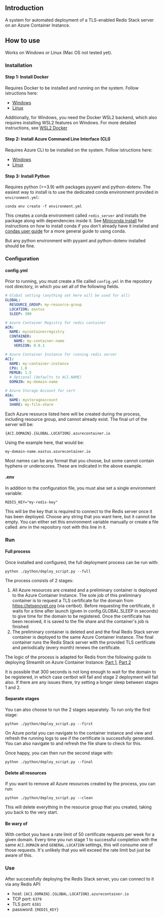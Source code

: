 ## Introduction
A system for automated deployment of a TLS-enabled Redis Stack server on an Azure Container Instance.

## How to use
Works on Windows or Linux (Mac OS not tested yet).

### Installation
#### Step 1: Install Docker
Requires Docker to be installed and running on the system. Follow istructions here:
 - [Windows](https://docs.docker.com/desktop/install/windows-install/)
 - [Linux](https://docs.docker.com/desktop/install/linux-install/)

Additionally, for Windows, you need the Docker WSL2 backend, which also requires installing WSL2 features on Windows. For more detailed instructions, see [WSL2 Docker](https://docs.docker.com/desktop/wsl/)

#### Step 2: Install Azure Command Line Interface (CLI)
Requires Azure CLI to be installed on the system. Follow istructions here:
 - [Windows](https://learn.microsoft.com/en-us/cli/azure/install-azure-cli-windows?tabs=azure-cli)
 - [Linux](https://learn.microsoft.com/en-us/cli/azure/install-azure-cli-linux?pivots=apt)

#### Step 3: Install Python
Requires python (>=3.9) with packages pyyaml and python-dotenv. The easiest way to install is to use the dedicated conda environment provided in ```environment.yml```:
```
conda env create -f environment.yml
```
This creates a conda environment called ```redis_server``` and installs the package along with dependencies inside it. See [Miniconda install](https://docs.conda.io/projects/miniconda/en/latest/miniconda-install.html) for instructions on how to install conda if you don't already have it installed and [condas user guide](https://docs.conda.io/projects/conda/en/latest/user-guide/index.html) for a more general guide to using conda.

But any python environment with pyyaml and python-dotenv installed should be fine.

### Configuration

#### config.yml

Prior to running, you must create a file called `config.yml` in the repostory root directory, in which you set all of the following fields.

```yaml
# Global setting (anything set here will be used for all)
GLOBAL:
  RESOURCE_GROUP: my-resource-group
  LOCATION: eastus
  SLEEP: 300

# Azure Container Registry for redis container
ACR:
  NAME: mycontainerregistry
  CONTAINER:
    NAME: my-container-name
    VERSION: 0.0.1

# Azure Container Instance for running redis server
ACI:
  NAME: my-container-instance
  CPU: 1.0
  MEMGB: 1.5
  # Optional (defaults to ACI.NAME)
  DOMAIN: my-domain-name

# Azure Storage Account for cert
ASA:
  NAME: mystorageaccount
  SHARE: my-file-share
```

Each Azure resource listed here will be created during the process, including resource group, and cannot already exist. The final url of the server will be:

    {ACI.DOMAIN}.{GLOBAL.LOCATION}.azurecontainer.io

Using the example here, that would be:

    my-domain-name.eastus.azurecontainer.io
    
Most names can be any format that you choose, but some cannot contain hyphens or underscores. These are indicated in the above example.

#### .env

In addition to the configuration file, you must alse set a single environment variable:

    REDIS_KEY="my-redis-key"

This will be the key that is required to connect to the Redis server once it has been deployed. Choose any string that you want here, but it cannot be empty. You can either set this environment variable manually or create a file called .env in the repository root with this line in it.

### Run

#### Full process
Once installed and configured, the full deployment process can be run with:

    python ./python/deploy_script.py --full

The process consists of 2 stages:

1. All Azure resources are created and a preliminary container is deployed to the Azure Container Instance. The sole job of this preliminary container is to request a TLS certificate for the domain from https://letsencypt.org (via certbot). Before requesting the certificate, it waits for a time after launch (given in config.GLOBAL.SLEEP in seconds) to give time for the domain to be registered. Once the certificate has been received, it is saved to the file share and the container's job is finished
2. The preliminary container is deleted and and the final Redis Stack server container is deployed to the same Azure Container Instance. The final container runs the Redis Stack server with the provided TLS certificate and periodically (every month) renews the certificate.

The logic of the process is adapted for Redis from the following guide to deploying Streamlit on Azure Container Instance: [Part 1](https://towardsdatascience.com/beginner-guide-to-streamlit-deployment-on-azure-f6618eee1ba9), [Part 2](https://towardsdatascience.com/beginner-guide-to-streamlit-deployment-on-azure-part-2-cf14bb201b8e)

It is possible that 300 seconds is not long enough to wait for the domain to be registered, in which case certbot will fail and stage 2 deployment will fail also. If there are any issues there, try setting a longer sleep between stages 1 and 2.

#### Separate stages

You can also choose to run the 2 stages separately. To run only the first stage:

    python ./python/deploy_script.py --first

On Azure portal you can navigate to the container instance and view and refresh the running logs to see if the certificate is successfully generated. You can also navigate to and refresh the file share to check for this.

Once happy, you can then run the second stage with:

    python ./python/deploy_script.py --final

#### Delete all resources

If you want to remove all Azure resources created by the process, you can run:

    python ./python/deploy_script.py --clean

This will delete everything in the resource group that you created, taking you back to the very start.

#### Be wary of

With certbot you have a rate limit of 50 certificate requests per week for a given domain. Every time you run stage 1 to successful completion with the same `ACI.DOMAIN` and `GENERAL.LOCATION` settings, this will consume one of those requests. It's unlikely that you will exceed the rate limit but just be aware of this.

### Use

After successfully deploying the Redis Stack server, you can connect to it via any Redis API:

- host: `{ACI.DOMAIN}.{GLOBAL.LOCATION}.azurecontainer.io`
- TCP port: `6379`
- TLS port: `6381`
- password: `{REDIS_KEY}`
